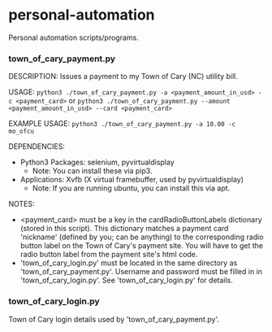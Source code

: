 # personal-automation
Personal automation scripts/programs.


### town_of_cary_payment.py
DESCRIPTION:    Issues a payment to my Town of Cary (NC) utility bill.

USAGE:          `python3 ./town_of_cary_payment.py -a <payment_amount_in_usd> -c <payment_card>` or
                `python3 ./town_of_cary_payment.py --amount <payment_amount_in_usd> --card <payment_card>`

EXAMPLE USAGE:  `python3 ./town_of_cary_payment.py -a 10.00 -c mo_ofcu`

DEPENDENCIES:   
* Python3 Packages:   selenium, pyvirtualdisplay
  * Note: You can install these via pip3.
* Applications:       Xvfb (X virtual framebuffer, used by pyvirtualdisplay)
  * Note: If you are running ubuntu, you can install this via apt.

NOTES:          
* <payment_card> must be a key in the cardRadioButtonLabels dictionary (stored in this script). This dictionary matches a payment card 'nickname' (defined by you; can be anything) to the corresponding radio button label on the Town of Cary's payment site. You will have to get the radio button label from the payment site's html code.
* 'town_of_cary_login.py' must be located in the same directory as 'town_of_cary_payment.py'. Username and password must be filled in in 'town_of_cary_login.py'. See 'town_of_cary_login.py' for details.


### town_of_cary_login.py
Town of Cary login details used by 'town_of_cary_payment.py'.
